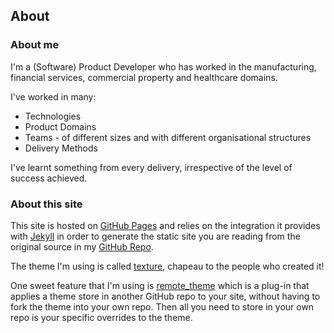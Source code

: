 ## About

### About me

I'm a (Software) Product Developer who has worked in the manufacturing, financial services, commercial property and healthcare domains.

I've worked in many:

* Technologies 
* Product Domains
* Teams - of different sizes and with different organisational structures
* Delivery Methods

I've learnt something from every delivery, irrespective of the level of success achieved.

### About this site

This site is hosted on [GitHub Pages](https://pages.github.com/) and relies on the integration it provides with [Jekyll](https://jekyllrb.com/) in order to generate the static site you are reading from the original source in my [GitHub Repo](https://github.com/MarkGravestock/MarkGravestock.github.io).

The theme I'm using is called [texture](https://github.com/thelehhman/texture), chapeau to the people who created it!

One sweet feature that I'm using is [remote_theme](https://github.com/benbalter/jekyll-remote-theme) which is a plug-in that applies a theme store in another GitHub repo to your site, without having to fork the theme into your own repo. Then all you need to store in your own repo is your specific overrides to the theme. 